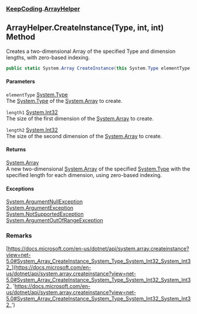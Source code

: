 ### [KeepCoding](KeepCoding.md 'KeepCoding').[ArrayHelper](KeepCoding_ArrayHelper.md 'KeepCoding.ArrayHelper')
## ArrayHelper.CreateInstance(Type, int, int) Method
Creates a two-dimensional Array of the specified Type and dimension lengths, with zero-based indexing.  
```csharp
public static System.Array CreateInstance(this System.Type elementType, int length1, int length2);
```
#### Parameters
<a name='KeepCoding_ArrayHelper_CreateInstance(System_Type_int_int)_elementType'></a>
`elementType` [System.Type](https://docs.microsoft.com/en-us/dotnet/api/System.Type 'System.Type')  
The [System.Type](https://docs.microsoft.com/en-us/dotnet/api/System.Type 'System.Type') of the [System.Array](https://docs.microsoft.com/en-us/dotnet/api/System.Array 'System.Array') to create.
  
<a name='KeepCoding_ArrayHelper_CreateInstance(System_Type_int_int)_length1'></a>
`length1` [System.Int32](https://docs.microsoft.com/en-us/dotnet/api/System.Int32 'System.Int32')  
The size of the first dimension of the [System.Array](https://docs.microsoft.com/en-us/dotnet/api/System.Array 'System.Array') to create.
  
<a name='KeepCoding_ArrayHelper_CreateInstance(System_Type_int_int)_length2'></a>
`length2` [System.Int32](https://docs.microsoft.com/en-us/dotnet/api/System.Int32 'System.Int32')  
The size of the second dimension of the [System.Array](https://docs.microsoft.com/en-us/dotnet/api/System.Array 'System.Array') to create.
  
#### Returns
[System.Array](https://docs.microsoft.com/en-us/dotnet/api/System.Array 'System.Array')  
A new two-dimensional [System.Array](https://docs.microsoft.com/en-us/dotnet/api/System.Array 'System.Array') of the specified [System.Type](https://docs.microsoft.com/en-us/dotnet/api/System.Type 'System.Type') with the specified length for each dimension, using zero-based indexing.
#### Exceptions
[System.ArgumentNullException](https://docs.microsoft.com/en-us/dotnet/api/System.ArgumentNullException 'System.ArgumentNullException')  
[System.ArgumentException](https://docs.microsoft.com/en-us/dotnet/api/System.ArgumentException 'System.ArgumentException')  
[System.NotSupportedException](https://docs.microsoft.com/en-us/dotnet/api/System.NotSupportedException 'System.NotSupportedException')  
[System.ArgumentOutOfRangeException](https://docs.microsoft.com/en-us/dotnet/api/System.ArgumentOutOfRangeException 'System.ArgumentOutOfRangeException')  
### Remarks
[https://docs.microsoft.com/en-us/dotnet/api/system.array.createinstance?view=net-5.0#System_Array_CreateInstance_System_Type_System_Int32_System_Int32_](https://docs.microsoft.com/en-us/dotnet/api/system.array.createinstance?view=net-5.0#System_Array_CreateInstance_System_Type_System_Int32_System_Int32_ 'https://docs.microsoft.com/en-us/dotnet/api/system.array.createinstance?view=net-5.0#System_Array_CreateInstance_System_Type_System_Int32_System_Int32_')
